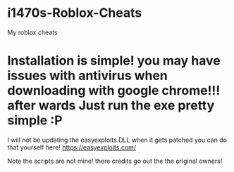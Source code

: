 # i1470s-Roblox-Cheats
My roblox cheats

# Installation is simple! you may have issues with antivirus when downloading with google chrome!!! after wards Just run the exe pretty simple :P
I will not be updating the easyexploits.DLL when it gets patched you can do that yourself here! 
https://easyexploits.com/

Note the scripts are not mine! there credits go out the the original owners!
